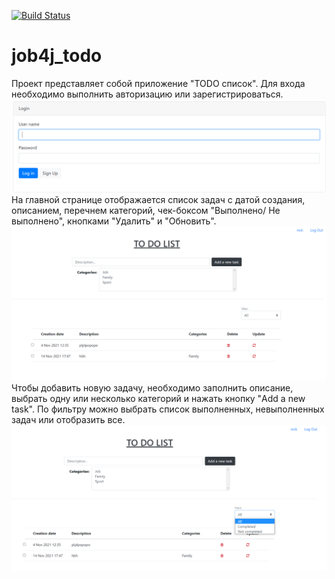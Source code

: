 [![Build Status](https://app.travis-ci.com/ainz713/job4j_todo.svg?branch=master)](https://app.travis-ci.com/ainz713/job4j_todo)
# job4j_todo

Проект представляет собой приложение "TODO список". 
Для входа необходимо выполнить авторизацию или зарегистрироваться.
![ScreenShot](images/image1.png)
На главной странице отображается список задач с датой создания, описанием, перечнем категорий,
чек-боксом "Выполнено/ Не выполнено", кнопками "Удалить" и "Обновить".
![ScreenShot](images/image2.png)
Чтобы добавить новую задачу, необходимо заполнить описание, выбрать одну или несколько категорий
и нажать кнопку "Add a new task".
По фильтру можно выбрать список выполненных, невыполненных задач или отобразить все.
![ScreenShot](images/image3.png)


